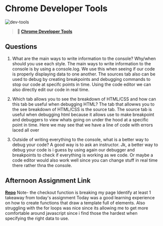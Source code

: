# Chrome Developer Tools

![dev-tools](https://bcw.blob.core.windows.net/public/img/lesson-images/4571780153354770)

> **📖 [Chrome Developer Tools](https://codeworksacademy.com/fs-student-guide/resources/wk2/03-Chrome-Dev-Tools)**

## Questions

1. What are the main ways to write information to the console? Why/when should you use each style.
The main ways to write information to the console is by using a console.log. We use this when seeing if our code is properly displaying data to one another. The sources tab also can be used to debug by creating breakpoints and debugging commands to stop our code at specifc points in time. Using the code editor we can also directly edit our code in real time.

2. Which tab allows you to see the breakdown of HTML/CSS and how can this tab be useful when debugging HTML?
The tab that allowws you to the see breakdown of HTML/CSS is the source tab. The source tab is useful when debugging html because it allows use to make breakpoint and debuggers to view whats going on under the hood at a specific point in time. Here we may see that we have a line of code with errors laced all over

3. Outside of writing everything to the console, what is a better way to debug your code?
A good way is to ask an instructor. Jk, a better way to debug your code is i guess by using again our debugger and breakpoints to check if everything is working as we code. Or maybe a code editor would also work well since you can change stuff in real time there rather thna the console.
## Afternoon Assignment Link

**[Repo](https://github.com/Omanmano2/Wednesday-Lab-CoffeeShop.git)**
Note- the checkout function is breaking my page
Identify at least 1 takeaway from today's assignment
Today was a good learning experience on how to create functions that draw a template full of elements. Also struggling with the for loops was nice since its allowing me to get more comfortable around javascript since i find those the hardest when specifying the right data to use.